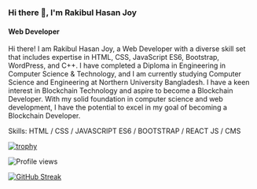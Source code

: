 ### Hi there 👋, I'm Rakibul Hasan Joy
#### Web Developer

Hi there! I am Rakibul Hasan Joy, a Web Developer with a diverse skill set that includes expertise in HTML, CSS, JavaScript ES6, Bootstrap, WordPress, and C++. I have completed a Diploma in Engineering in Computer Science & Technology, and I am currently studying Computer Science and Engineering at Northern University Bangladesh. I have a keen interest in Blockchain Technology and aspire to become a Blockchain Developer. With my solid foundation in computer science and web development, I have the potential to excel in my goal of becoming a Blockchain Developer.

Skills: HTML / CSS / JAVASCRIPT ES6 / BOOTSTRAP / REACT JS / CMS

[![trophy](https://github-profile-trophy.vercel.app/?username=rhjoy-git)](https://github.com/ryo-ma/github-profile-trophy)

![Profile views](https://gpvc.arturio.dev/rhjoy-git)  

[![GitHub Streak](https://streak-stats.demolab.com?user=rhjoy-git&theme=dark&hide_border=true&background=3433EB&dates=FFFFFF&currStreakNum=24F335&ring=FFBD30&fire=FFBD30)](https://git.io/streak-stats)  
